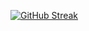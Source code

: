 [![GitHub Streak](https://streak-stats.demolab.com?user=khusnetdinov&theme=transparent&hide_border=true&date_format=j%20M%5B%20Y%5D&card_width=846)](https://git.io/streak-stats)

<!--
**khusnetdinov/khusnetdinov** is a ✨ _special_ ✨ repository because its `README.md` (this file) appears on your GitHub profile.

Here are some ideas to get you started:

- 🔭 I’m currently working on ...
- 🌱 I’m currently learning ...
- 👯 I’m looking to collaborate on ...
- 🤔 I’m looking for help with ...
- 💬 Ask me about ...
- 📫 How to reach me: ...
- 😄 Pronouns: ...
- ⚡ Fun fact: ...
-->
